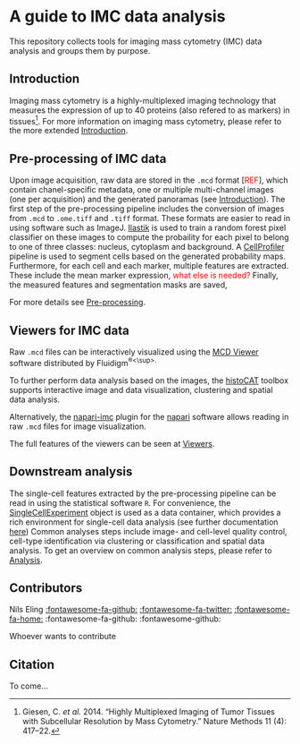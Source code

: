 # A guide to IMC data analysis

This repository collects tools for imaging mass cytometry (IMC) data analysis and groups them by purpose.

## Introduction

Imaging mass cytometry is a highly-multiplexed imaging technology that measures the expression of up to 40 proteins (also refered to as markers) in tissues[^fn1].
For more information on imaging mass cytometry, please refer to the more extended [Introduction](intro.md).

## Pre-processing of IMC data

Upon image acquisition, raw data are stored in the `.mcd` format [<span style="color: red;">REF</span>], which contain chanel-specific metadata, one or multiple multi-channel images (one per acquisition) and the generated panoramas (see [Introduction](intro.md)).
The first step of the pre-processing pipeline includes the conversion of images from `.mcd` to `.ome.tiff` and `.tiff` format.
These formats are easier to read in using software such as ImageJ.
[Ilastik](https://www.ilastik.org/) is used to train a random forest pixel classifier on these images to compute the probaility for each pixel to belong to one of three classes: nucleus, cytoplasm and background.
A [CellProfiler](https://cellprofiler.org/) pipeline is used to segment cells based on the generated probability maps.
Furthermore, for each cell and each marker, multiple features are extracted. 
These include the mean marker expression, <span style="color: red;">what else is needed?</span>
Finally, the measured features and segmentation masks are saved,

For more details see [Pre-processing](prepro.md).

## Viewers for IMC data

Raw `.mcd` files can be interactively visualized using the [MCD Viewer](https://www.fluidigm.com/software) software distributed by Fluidigm<sup>&reg;<\sup>.

To further perform data analysis based on the images, the [histoCAT](https://bodenmillergroup.github.io/histoCAT/) toolbox supports interactive image and data visualization, clustering and spatial data analysis.

Alternatively, the [napari-imc](https://github.com/BodenmillerGroup/napari-imc) plugin for the [napari](https://napari.org/) software allows reading in raw `.mcd` files for image visualization.

The full features of the viewers can be seen at [Viewers](viewers.md).

## Downstream analysis

The single-cell features extracted by the pre-processing pipeline can be read in using the statistical software `R`.
For convenience, the [SingleCellExperiment](https://bioconductor.org/packages/devel/bioc/html/SingleCellExperiment.html) object is used as a data container, which provides a rich environment for single-cell data analysis (see further documentation [here](https://bioconductor.org/books/release/OSCA/)) 
Common analyses steps include image- and cell-level quality control, cell-type identification via clustering or classification and spatial data analysis.
To get an overview on common analysis steps, please refer to [Analysis](analysis.md).

## Contributors

Nils Eling [:fontawesome-fa-github:](https://github.com/nilseling) [:fontawesome-fa-twitter:](https://twitter.com/NilsEling) [:fontawesome-fa-home:](https://nilseling.github.io/) :fontawesome-fa-github: :fontawesome-github:

Whoever wants to contribute

## Citation

To come...

[^fn1]: Giesen, C. _et al._ 2014. “Highly Multiplexed Imaging of Tumor Tissues with Subcellular Resolution by Mass Cytometry.” Nature Methods 11 (4): 417–22.
